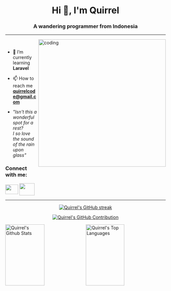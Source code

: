 <h1 align="center">Hi 👋, I'm Quirrel</h1>
<h3 align="center">A wandering programmer from Indonesia</h3>
<hr>
<img align="right" alt="coding" width="400" src="https://64.media.tumblr.com/f445a549b493120cac18da3630e24e0b/tumblr_oyjnm18Dta1vz51c1o1_500.gifv"

<p align="left"><br></p>

- 🌱 I’m currently learning **Laravel**

- 📫 How to reach me **quirrelcode@gmail.com**

- *"Isn't this a wonderful spot for a rest? <br> I so love the sound of the rain upon glass"*

<h3 align="left">Connect with me:</h3>
<p align="left">
<a href="https://www.instagram.com/notquirrel" target="blank"><img align="center" src="https://raw.githubusercontent.com/rahuldkjain/github-profile-readme-generator/master/src/images/icons/Social/instagram.svg" height="30" width="40" /></a>
<a href="https://discord.com/users/691797362452201503" target="blank"><img align="center" src="https://raw.githubusercontent.com/rahuldkjain/github-profile-readme-generator/master/src/images/icons/Social/discord.svg" height="38" width="48" /></a> 
</p>

<hr>

<p align="center">
  <a href="https://github.com/notquirrel">
    <img src="https://github-readme-streak-stats.herokuapp.com/?user=notquirrel&theme=radical&border=7F3FBF&background=0D1117" alt="Quirrel's GitHub streak"/>
  </a>
</p>

<p align="center">
  <a href="https://github.com/notquirrel">
    <img src="https://github-profile-summary-cards.vercel.app/api/cards/profile-details?username=notquirrel&theme=radical" alt="Quirrel's GitHub Contribution"/>
  </a>
</p>

<a> 
    <a href="https://github.com/notquirrel"><img alt="Quirrel's Github Stats" src="https://denvercoder1-github-readme-stats.vercel.app/api?username=notquirrel&show_icons=true&count_private=true&theme=react&border_color=7F3FBF&bg_color=0D1117&title_color=F85D7F&icon_color=F8D866" height="192px" width="49.5%"/></a>
  <a href="https://github.com/notquirrel"><img alt="Quirrel's Top Languages" src="https://denvercoder1-github-readme-stats.vercel.app/api/top-langs/?username=notquirrel&langs_count=8&layout=compact&theme=react&border_color=7F3FBF&bg_color=0D1117&title_color=F85D7F&icon_color=F8D866" height="192px" width="49.%"/></a>
  <br/>
</a>
